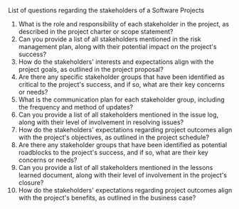 List of questions regarding the stakeholders of a Software Projects

1. What is the role and responsibility of each stakeholder in the project, as described in the project charter or scope statement?
2. Can you provide a list of all stakeholders mentioned in the risk management plan, along with their potential impact on the project's success?
3. How do the stakeholders' interests and expectations align with the project goals, as outlined in the project proposal?
4. Are there any specific stakeholder groups that have been identified as critical to the project's success, and if so, what are their key concerns or needs?
5. What is the communication plan for each stakeholder group, including the frequency and method of updates?
6. Can you provide a list of all stakeholders mentioned in the issue log, along with their level of involvement in resolving issues?
7. How do the stakeholders' expectations regarding project outcomes align with the project's objectives, as outlined in the project schedule?
8. Are there any stakeholder groups that have been identified as potential roadblocks to the project's success, and if so, what are their key concerns or needs?
9. Can you provide a list of all stakeholders mentioned in the lessons learned document, along with their level of involvement in the project's closure?
10. How do the stakeholders' expectations regarding project outcomes align with the project's benefits, as outlined in the business case?
